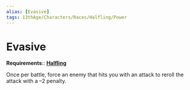 ```yaml
---
alias: [Evasive]
tags: 13thAge/Characters/Races/Halfling/Power
---
```

# Evasive

__Requirements__:: __[Halfling](../Halfling.md)__

Once per battle, force an enemy that hits you with an attack to reroll the attack with a –2 penalty.

